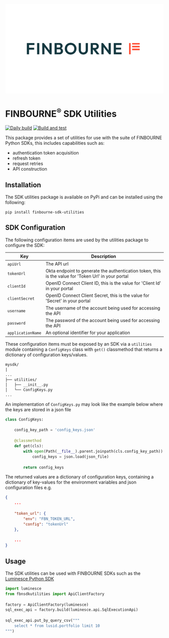 ![LUSID_by_Finbourne](./resources/Finbourne_Logo_Teal.svg)


# FINBOURNE<sup>®</sup> SDK Utilities


[![Daily build](https://github.com/finbourne/sdk-utilities-python/actions/workflows/cron.yaml/badge.svg)](https://github.com/finbourne/sdk-utilities-python/actions/workflows/cron.yaml) [![Build and test](https://github.com/finbourne/sdk-utilities-python/actions/workflows/build-and-test.yaml/badge.svg)](https://github.com/finbourne/sdk-utilities-python/actions/workflows/build-and-test.yaml)

This package provides a set of utilities for use with the suite of FINBOURNE Python SDKs, this includes capabilities such as:
* authentication token acquisition
* refresh token
* request retries
* API construction

## Installation

The SDK utilities package is available on PyPi and can be installed using the following:

```
pip install finbourne-sdk-utilities
```

## SDK Configuration

The following configuration items are used by the utilities package to configure the SDK:

| Key | Description |
| --- | --- |
| `apiUrl` | The  API url |
| `tokenUrl` | Okta endpoint to generate the authentication token, this is the value for 'Token Url' in your portal |
| `clientId` | OpenID Connect Client ID, this is the value for 'Client Id' in your portal |
| `clientSecret` | OpenID Connect Client Secret, this is the value for 'Secret' in your portal |
| `username` | The username of the account being used for accessing the API |
| `password` | The password of the account being used for accessing the API |
| `applicationName` | An optional identifier for your application |

These configuration items must be exposed by an SDK via a `utilities` module containing a `ConfigKeys` class with `get()` classmethod that returns a dictionary of configuration keys/values.

```
mysdk/
|
...
├── utilities/
│   ├── __init__.py
│   └── ConfigKeys.py
...
```

An implementation of `ConfigKeys.py` may look like the example below where the keys are stored in a json file

```python
class ConfigKeys:

    config_key_path = 'config_keys.json'

    @classmethod
    def get(cls):
        with open(Path(__file__).parent.joinpath(cls.config_key_path)) as json_file:
            config_keys = json.load(json_file)

        return config_keys
```

The returned values are a dictionary of configuration keys, containing a dictionary of key-values for the environment variables and json configuration files e.g.

```json
{
    ...

    "token_url": {  
        "env": "FBN_TOKEN_URL",
        "config": "tokenUrl"
    },

    ...
}
```

## Usage

The SDK utilities can be used with FINBOURNE SDKs such as the [Luminesce Python SDK](https://github.com/finbourne/)

```python
import luminesce
from fbnsdkutilities import ApiClientFactory

factory = ApiClientFactory(luminesce)
sql_exec_api = factory.build(luminesce.api.SqlExecutionApi)

sql_exec_api.put_by_query_csv("""
    select * from lusid.portfolio limit 10
""")
```

